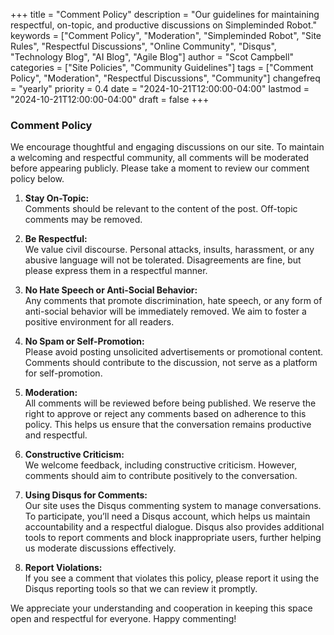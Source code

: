 +++
title = "Comment Policy"
description = "Our guidelines for maintaining respectful, on-topic, and productive discussions on Simpleminded Robot."
keywords = ["Comment Policy", "Moderation", "Simpleminded Robot", "Site Rules", "Respectful Discussions", "Online Community", "Disqus", "Technology Blog", "AI Blog", "Agile Blog"]
author = "Scot Campbell"
categories = ["Site Policies", "Community Guidelines"]
tags = ["Comment Policy", "Moderation", "Respectful Discussions", "Community"]
changefreq = "yearly"
priority = 0.4
date = "2024-10-21T12:00:00-04:00"
lastmod = "2024-10-21T12:00:00-04:00"
draft = false
+++

### Comment Policy

We encourage thoughtful and engaging discussions on our site. To maintain a welcoming and respectful community, all comments will be moderated before appearing publicly. Please take a moment to review our comment policy below.

1. **Stay On-Topic:**  
   Comments should be relevant to the content of the post. Off-topic comments may be removed.

2. **Be Respectful:**  
   We value civil discourse. Personal attacks, insults, harassment, or any abusive language will not be tolerated. Disagreements are fine, but please express them in a respectful manner.

3. **No Hate Speech or Anti-Social Behavior:**  
   Any comments that promote discrimination, hate speech, or any form of anti-social behavior will be immediately removed. We aim to foster a positive environment for all readers.

4. **No Spam or Self-Promotion:**  
   Please avoid posting unsolicited advertisements or promotional content. Comments should contribute to the discussion, not serve as a platform for self-promotion.

5. **Moderation:**  
   All comments will be reviewed before being published. We reserve the right to approve or reject any comments based on adherence to this policy. This helps us ensure that the conversation remains productive and respectful.

6. **Constructive Criticism:**  
   We welcome feedback, including constructive criticism. However, comments should aim to contribute positively to the conversation.

7. **Using Disqus for Comments:**  
   Our site uses the Disqus commenting system to manage conversations. To participate, you’ll need a Disqus account, which helps us maintain accountability and a respectful dialogue. Disqus also provides additional tools to report comments and block inappropriate users, further helping us moderate discussions effectively.

8. **Report Violations:**  
   If you see a comment that violates this policy, please report it using the Disqus reporting tools so that we can review it promptly.

We appreciate your understanding and cooperation in keeping this space open and respectful for everyone. Happy commenting!
